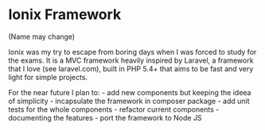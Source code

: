 # Ionix Framework
(Name may change)

Ionix was my try to escape from boring days when I was forced to study for the exams. It is a MVC framework heavily inspired by Laravel, a framework that I love (see laravel.com), built in PHP 5.4+ that aims to be fast and very light for simple projects.

For the near future I plan to:
    - add new components but keeping the ideea of simplicity
    - incapsulate the framework in composer package
    - add unit tests for the whole components
    - refactor current components
    - documenting the features
    - port the framework to Node JS
